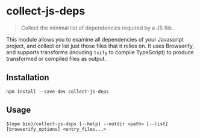 # collect-js-deps

> Collect the minimal list of dependencies required by a JS file.

This module allows you to examine all dependencies of your Javascript project,
and collect or list just those files that it relies on. It uses Browserify, and
supports transforms (incuding `tsify` to compile TypeScript) to produce
transformed or compiled files as output.

## Installation

```
npm install --save-dev collect-js-deps
```

## Usage

```
$(npm bin)/collect-js-deps [--help] --outdir <path> [--list] [browserify_options] <entry_files...>
```
